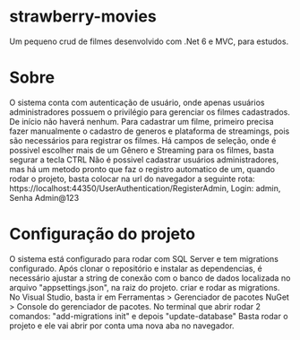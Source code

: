 # strawberry-movies
Um pequeno crud de filmes desenvolvido com .Net 6 e MVC, para estudos.

# Sobre
O sistema conta com autenticação de usuário, onde apenas usuários administradores possuem o privilégio para gerenciar os filmes cadastrados. De início não haverá nenhum.
Para cadastrar um filme, primeiro precisa fazer manualmente o cadastro de generos e plataforma de streamings, pois são necessários para registrar os filmes.
Há campos de seleção, onde é possivel escolher mais de um Gênero e Streaming para os filmes, basta segurar a tecla CTRL
Não é possivel cadastrar usuários administradores, mas há um metodo pronto que faz o registro automatico de um, quando rodar o projeto, basta colocar na url do navegador a seguinte rota:
https://localhost:44350/UserAuthentication/RegisterAdmin,
Login: admin,
Senha Admin@123

# Configuração do projeto
O sistema está configurado para rodar com SQL Server e tem migrations configurado.
Após clonar o repositório e instalar as dependencias, é necessário ajustar a string de conexão com o banco de dados localizada no arquivo "appsettings.json", na raiz do projeto. criar e rodar as migrations.
No Visual Studio, basta ir em Ferramentas > Gerenciador de pacotes NuGet > Console do gerenciador de pacotes.
No terminal que abrir rodar 2 comandos: "add-migrations init" e depois "update-database"
Basta rodar o projeto e ele vai abrir por conta uma nova aba no navegador.
